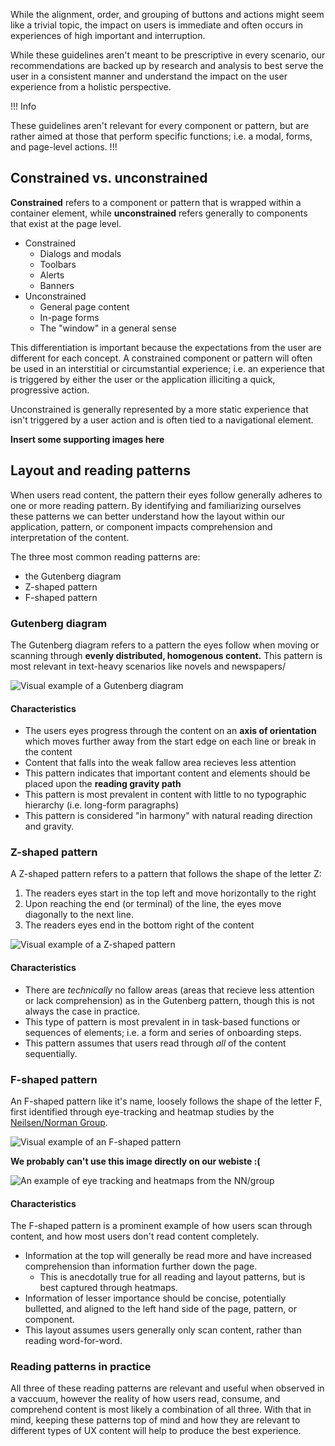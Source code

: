While the alignment, order, and grouping of buttons and actions might seem like a trivial topic, the impact on users is immediate and often occurs in experiences of high important and interruption.

While these guidelines aren't meant to be prescriptive in every scenario, our recommendations are backed up by research and analysis to best serve the user in a consistent manner and understand the impact on the user experience from a holistic perspective.

!!! Info

These guidelines aren't relevant for every component or pattern, but are rather aimed at those that perform specific functions; i.e. a modal, forms, and page-level actions.
!!!

## Constrained vs. unconstrained

**Constrained** refers to a component or pattern that is wrapped within a container element, while **unconstrained** refers generally to components that exist at the page level.

- Constrained
    - Dialogs and modals
    - Toolbars
    - Alerts
    - Banners
- Unconstrained
    - General page content
    - In-page forms
    - The "window" in a general sense

This differentiation is important because the expectations from the user are different for each concept. A constrained component or pattern will often be used in an interstitial or circumstantial experience; i.e. an experience that is triggered by either the user or the application illiciting a quick, progressive action.

Unconstrained is generally represented by a more static experience that isn't triggered by a user action and is often tied to a navigational element.

**Insert some supporting images here**

## Layout and reading patterns

When users read content, the pattern their eyes follow generally adheres to one or more reading pattern. By identifying and familiarizing ourselves these patterns we can better understand how the layout within our application, pattern, or component impacts comprehension and interpretation of the content.

The three most common reading patterns are:

- the Gutenberg diagram
- Z-shaped pattern
- F-shaped pattern

### Gutenberg diagram

The Gutenberg diagram refers to a pattern the eyes follow when moving or scanning through **evenly distributed, homogenous content.** This pattern is most relevant in text-heavy scenarios like novels and newspapers/

![Visual example of a Gutenberg diagram](/assets/patterns/button-alignment/gutenberg-diagram.png)

#### Characteristics

- The users eyes progress through the content on an **axis of orientation** which moves further away from the start edge on each line or break in the content
- Content that falls into the weak fallow area recieves less attention
- This pattern indicates that important content and elements should be placed upon the **reading gravity path**
- This pattern is most prevalent in content with little to no typographic hierarchy (i.e. long-form paragraphs)
- This pattern is considered "in harmony" with natural reading direction and gravity.

### Z-shaped pattern

A Z-shaped pattern refers to a pattern that follows the shape of the letter Z:

1. The readers eyes start in the top left and move horizontally to the right
2. Upon reaching the end (or terminal) of the line, the eyes move diagonally to the next line.
3. The readers eyes end in the bottom right of the content

![Visual example of a Z-shaped pattern](/assets/patterns/button-alignment/z-shaped-pattern.png)

#### Characteristics

- There are _technically_ no fallow areas (areas that recieve less attention or lack comprehension) as in the Gutenberg pattern, though this is not always the case in practice.
- This type of pattern is most prevalent in in task-based functions or sequences of elements; i.e. a form and series of onboarding steps.
- This pattern assumes that users read through _all_ of the content sequentially.

### F-shaped pattern

An F-shaped pattern like it's name, loosely follows the shape of the letter F, first identified through eye-tracking and heatmap studies by the [Neilsen/Norman Group](https://www.nngroup.com/articles/f-shaped-pattern-reading-web-content-discovered/).

![Visual example of an F-shaped pattern](/assets/patterns/button-alignment/f-shaped-pattern.png)

**We probably can't use this image directly on our webiste :(**

![An example of eye tracking and heatmaps from the NN/group](/assets/patterns/button-alignment/f-shaped-pattern-nn-group.jpeg)

#### Characteristics

The F-shaped pattern is a prominent example of how users scan through content, and how most users don't read content completely.

- Information at the top will generally be read more and have increased comprehension than information further down the page.
    - This is anecdotally true for all reading and layout patterns, but is best captured through heatmaps.
- Information of lesser importance should be concise, potentially bulletted, and aligned to the left hand side of the page, pattern, or component.
- This layout assumes users generally only scan content, rather than reading word-for-word.

### Reading patterns in practice

All three of these reading patterns are relevant and useful when observed in a vaccuum, however the reality of how users read, consume, and comprehend content is most likely a combination of all three. With that in mind, keeping these patterns top of mind and how they are relevant to different types of UX content will help to produce the best experience.


